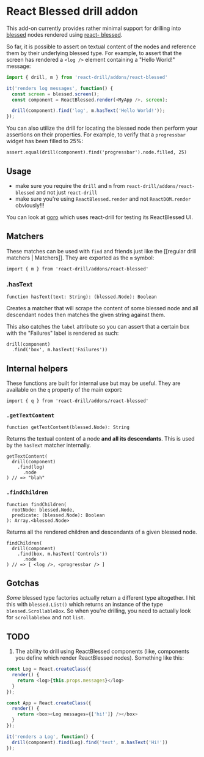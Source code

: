# React Blessed drill addon

This add-on currently provides rather minimal support for drilling into
[blessed](https://github.com/chjj/blessed) nodes rendered using [react-
blessed](https://github.com/Yomguithereal/react-blessed).

So far, it is possible to assert on textual content of the nodes and reference
them by their underlying blessed type. For example, to assert that the screen
has rendered a `<log />` element containing a "Hello World!" message:

```javascript
import { drill, m } from 'react-drill/addons/react-blessed'

it('renders log messages', function() {
  const screen = blessed.screen();
  const component = ReactBlessed.render(<MyApp />, screen);

  drill(component).find('log', m.hasText('Hello World!'));
});
```

You can also utilize the drill for locating the blessed node then perform your
assertions on their properties. For example, to verify that a `progressbar`
widget has been filled to 25%:

    assert.equal(drill(component).find('progressbar').node.filled, 25)

## Usage

- make sure you require the `drill` and `m` from `react-drill/addons/react-blessed` and not just `react-drill`
- make sure you're using `ReactBlessed.render` and not `ReactDOM.render` obviously!!!

You can look at [goro](https://github.com/instructure/goro/blob/master/lib/__tests__/GoroUIComponents.test.js) which uses react-drill for testing its ReactBlessed UI.

## Matchers

These matches can be used with `find` and friends just like the [[regular drill
matchers | Matchers]]. They are exported as the `m` symbol:

    import { m } from 'react-drill/addons/react-blessed'

### .hasText

    function hasText(text: String): (blessed.Node): Boolean

Creates a matcher that will scrape the content of some blessed node and all 
descendant nodes then matches the given string against them.

This also catches the `label` attribute so you can assert that a certain box with the "Failures" label is rendered as such:

    drill(component)
      .find('box', m.hasText('Failures'))

## Internal helpers

These functions are built for internal use but may be useful. They are
available on the `q` property of the main export:

    import { q } from 'react-drill/addons/react-blessed'

### `.getTextContent`

    function getTextContent(blessed.Node): String

Returns the textual content of a node **and all its descendants**. This is used
by the `hasText` matcher internally.

    getTextContent(
      drill(component)
        .find(log)
          .node
    ) // => "blah"

### `.findChildren`

    function findChildren(
      rootNode: blessed.Node,
      predicate: (blessed.Node): Boolean
    ): Array.<blessed.Node>

Returns all the rendered children and descendants of a given blessed node.

    findChildren(
      drill(component)
        .find(box, m.hasText('Controls'))
          .node
    ) // => [ <log />, <progressbar /> ]

## Gotchas

_Some_ blessed type factories actually return a different type altogether. I
hit this with `blessed.List()` which returns an instance of the type
`blessed.ScrollableBox`. So when you're drilling, you need to actually look for
`scrollablebox` and not `list`.

## TODO

1. The ability to drill using ReactBlessed components (like, components you define which render ReactBlessed nodes). Something like this:

```javascript
const Log = React.createClass({
  render() {
    return <log>{this.props.messages}</log>
  }
});

const App = React.createClass({
  render() {
    return <box><Log messages={['hi!']} /></box>
  }
});

it('renders a Log', function() {
  drill(component).find(Log).find('text', m.hasText('Hi!'))
});
```
